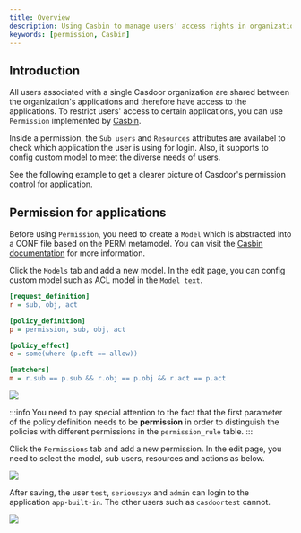 ```yaml
---
title: Overview
description: Using Casbin to manage users' access rights in organization
keywords: [permission, Casbin]
---
```


## Introduction

All users associated with a single Casdoor organization are shared between the organization's applications and therefore have access to the applications. To restrict users' access to certain applications, you can use `Permission` implemented by [Casbin](https://casbin.io/). 

Inside a permission, the `Sub users` and `Resources` attributes are availabel to check which application the user is using for login. Also, it supports to config custom model to meet the diverse needs of users. 

See the following example to get a clearer picture of Casdoor's permission control for application. 

## Permission for applications

Before using `Permission`, you need to create a `Model` which is abstracted into a CONF file based on the PERM metamodel. You can visit the [Casbin documentation](https://casbin.io/docs/syntax-for-models) for more information. 

Click the `Models` tab and add a new model. In the edit page, you can config custom model such as ACL model in the `Model text`.

```ini
[request_definition]
r = sub, obj, act

[policy_definition]
p = permission, sub, obj, act

[policy_effect]
e = some(where (p.eft == allow))

[matchers]
m = r.sub == p.sub && r.obj == p.obj && r.act == p.act
```

![](/img/model_edit.png)

:::info
You need to pay special attention to the fact that the first parameter of the policy definition needs to be **permission** in order to distinguish the policies with different permissions in the `permission_rule` table.
:::

Click the `Permissions` tab and add a new permission. In the edit page, you need to select the model, sub users, resources and actions as below.  

![](/img/permission_edit.png)

After saving, the user `test`, `seriouszyx` and `admin` can login to the application `app-built-in`. The other users such as `casdoortest` cannot. 

![](/img/permission_fail_to_login.png)